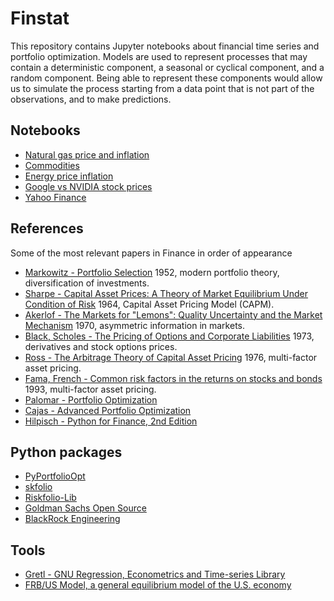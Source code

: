 Finstat
=======
This repository contains Jupyter notebooks about financial time series and portfolio optimization.
Models are used to represent processes that may contain a deterministic component, a seasonal or cyclical component, and a random component. Being able to represent these components would allow us to simulate the process starting from a data point that is not part of the observations, and to make predictions.


## Notebooks
* [Natural gas price and inflation](experiments/energy_price_inflation.ipynb)
* [Commodities](experiments/commodities.ipynb)
* [Energy price inflation](experiments/energy_price_inflation.ipynb)
* [Google vs NVIDIA stock prices](goog_nvda_prces.ipynb)
* [Yahoo Finance](experiments/yahoo_finance.ipynb)

## References
Some of the most relevant papers in Finance in order of appearance

* [Markowitz - Portfolio Selection](https://doi.org/10.2307/2975974) 1952, modern portfolio theory, diversification of investments.
* [Sharpe - Capital Asset Prices: A Theory of Market Equilibrium Under Condition of Risk](https://doi.org/10.1111/j.1540-6261.1964.tb02865.x) 1964, Capital Asset Pricing Model (CAPM).
* [Akerlof - The Markets for "Lemons": Quality Uncertainty and the Market Mechanism](https://www.jstor.org/stable/1879431) 1970, asymmetric information in markets.
* [Black, Scholes - The Pricing of Options and Corporate Liabilities](https://doi.org/10.1142/9789814759588_0001) 1973, derivatives and stock options prices.
* [Ross - The Arbitrage Theory of Capital Asset Pricing](https://www.sciencedirect.com/science/article/abs/pii/0022053176900466?via%3Dihub) 1976, multi-factor asset pricing.
* [Fama, French - Common risk factors in the returns on stocks and bonds](https://www.sciencedirect.com/science/article/abs/pii/0304405X93900235) 1993, multi-factor asset pricing.
* [Palomar - Portfolio Optimization](palomar/README.md)
* [Cajas - Advanced Portfolio Optimization](cajas/README.md)
* [Hilpisch - Python for Finance, 2nd Edition](hilpisch/README.md)

## Python packages
* [PyPortfolioOpt](https://pyportfolioopt.readthedocs.io/en/latest/)  
* [skfolio](https://skfolio.org/)  
* [Riskfolio-Lib](https://pypi.org/project/Riskfolio-Lib/)
* [Goldman Sachs Open Source](https://developer.gs.com/)
* [BlackRock Engineering](https://engineering.blackrock.com/)  

## Tools
* [Gretl - GNU Regression, Econometrics and Time-series Library](https://gretl.sourceforge.net/)
* [FRB/US Model, a general equilibrium model of the U.S. economy](https://www.federalreserve.gov/econres/us-models-about.htm)
